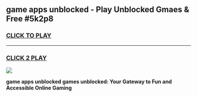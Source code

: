 
## game apps unblocked - Play Unblocked Gmaes & Free #5k2p8
<h3>
<a href="https://news.freeplayer.one?title=game_apps_unblocked&ref=24F">CLICK TO PLAY</a></h3>
<hr>

<h3>
<a href="https://news.freeplayer.one?title=game_apps_unblocked&ref=24F">CLICK 2 PLAY</a>
  
</h3>

<a href="https://news.freeplayer.one?title=game_apps_unblocked&ref=24F/"><img src="https://clearcache.store/games.png"></a>


**game apps unblocked games unblocked: Your Gateway to Fun and Accessible Online Gaming**

